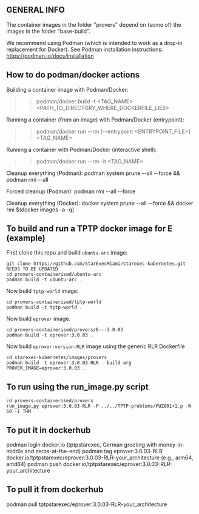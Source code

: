 ## GENERAL INFO ##
The container images in the folder "provers" depend on (some of) the images in the folder 
"base-build".

We recommend using Podman (which is intended to work as a drop-in replacement for Docker).
See Podman installation instructions: https://podman.io/docs/installation

## How to do podman/docker actions

Building a container image with Podman/Docker:
>> podman/docker build -t <TAG_NAME> <PATH_TO_DIRECTORY_WHERE_DOCKERFILE_LIES>

Running a container (from an image) with Podman/Docker (entrypoint):
>> podman/docker run --rm [--entrypoint <ENTRYPOINT_FILE>] <TAG_NAME> <ARGS>

Running a container with Podman/Docker (interactive shell):
>> podman/docker run --rm -it <TAG_NAME>

Cleanup everything (Podman):
podman system prune --all --force && podman rmi --all

Forced cleanup (Podman):
podman rmi --all --force

Cleanup everything (Docker):
docker system prune --all --force &&  docker rmi $(docker images -a -q)


## To build and run a TPTP docker image for E (example)

First clone this repo and build `ubuntu-arc` image:
```shell
git clone https://github.com/StarExecMiami/starexec-kubernetes.git  NEEDS TO BE UPDATED
cd provers-containerised/ubuntu-arc
podman build -t ubuntu-arc .
```

Now build `tptp-world` image:
```shell
cd provers-containerised/tptp-world
podman build -t tptp-world .
```

Now build `eprover` image. 
```shell
cd provers-containerised/provers/E---3.0.03 
podman build -t eprover:3.0.03 .
```

Now build `eprover:version-RLR` image using the generic RLR Dockerfile
```shell
cd starexec-kubernetes/images/provers
podman build -t eprover:3.0.03-RLR --build-arg PROVER_IMAGE=eprover:3.0.03 .
```

## To run using the run_image.py script
```shell
cd provers-containerised/provers
run_image.py eprover:3.0.03-RLR -P ../../TPTP-problems/PUZ001+1.p -W 60 -I THM
```

## To put it in dockerhub
podman login docker.io (tptpstarexec, German greeting with money-in-middle and zeros-at-the-end)
podman tag eprover:3.0.03-RLR docker.io/tptpstarexec/eprover:3.0.03-RLR-your_architecture (e.g., arm64, amd64)
podman push docker.io/tptpstarexec/eprover:3.0.03-RLR-your_architecture

## To pull it from dockerhub

podman pull tptpstarexec/eprover:3.0.03-RLR-your_architecture

